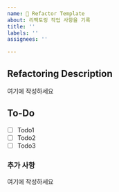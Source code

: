 ```yaml
---
name: 🔨 Refactor Template
about: 리팩토링 작업 사항을 기록
title: ''
labels: ''
assignees: ''

---
```


<!-- "여기에 작성하세요" 는 지우고 작성하세요 🙏🏻 -->

## Refactoring Description
<!-- 어떤 리팩토링 작업을 했는지 간결하게 적어주세요 -->
여기에 작성하세요

## To-Do
<!-- 해당 리팩토링 작업과 관련해서 한 일에 대해 적어주세요 -->
- [ ] Todo1
- [ ] Todo2
- [ ] Todo3

### 추가 사항
<!-- 해당 리팩토링 작업에 대한 추가적인 정보를 알려주세요 -->
여기에 작성하세요
